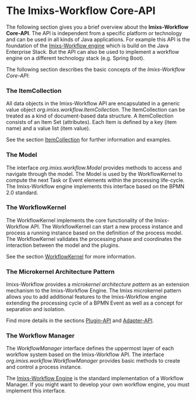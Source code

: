 # The Imixs-Workflow Core-API 
 
The following section gives you a brief overview about the **Imixs-Workflow Core-API**. The API is independent from a specific platform or technology and can be used in all kinds of Java applications. For example this API is the foundation of the [Imixs-Workflow engine](../engine/index.html) which is build on the Java Enterprise Stack. 
But the API can also be used to implement a workflow engine on a different technology stack (e.g. Spring Boot). 

The following section describes the basic concepts of the _Imixs-Workflow Core-API_:
 
	
 
### The ItemCollection

All data objects in the Imixs-Workflow API are encapsulated in a generic value object _org.imixs.workflow.ItemCollection_. 
The ItemCollection can be treated as a kind of document-based data structure. A ItemCollection consists of an Item Set (attributes). Each Item is defined by a key (item name) and a value list (item value).  

See the section [ItemCollection](./itemcollection.html) for further information and examples.
  
  
### The Model

The interface _org.imixs.workflow.Model_ provides methods to access and navigate through the model. 
The Model is used by the WorkflowKernel to compute the next Task or Event elements within the processing life-cycle. The Imixs-Workflow engine implements this interface based on the BPMN 2.0 standard. 


### The WorkflowKernel

The WorkflowKernel implements the core functionality of the Imixs-Workflow API. The WorkflowKernel can start a new process instance and process a running instance based on the definition of the process model. The WorkflowKernel validates the processing phase and coordinates the interaction between the model and the plugins. 

See the section [WorkflowKernel](./workflowkernel.html) for more information.
 

### The Microkernel Architecture Pattern 

Imixs-Workflow provides a *microkernel architecture pattern* as an extension mechanism to the Imixs-Workflow Engine. The Imixs microkernel pattern allows you to add additional features to the Imixs-Workflow engine extending the processing cycle of a BPMN Event as well as a concept for separation and isolation. 

Find more details in the sections [Plugin-API](./plugin-api.html) and [Adapter-API](./adapter-api.html).



### The Workflow Manager

The *WorkflowManager* interface defines the uppermost layer of each workflow system based on the Imixs-Workflow API. The interface *org.imixs.workflow.WorkflowManager* provides basic methods to create and control a process instance.

The [Imixs-Workflow Engine](../engine/index.html) is the standard implementation of a Workflow Manager. If you might want to develop your own workflow engine, you must implement this interface.